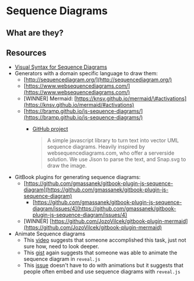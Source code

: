 # Sequence Diagrams

## What are they?

## Resources

* [Visual Syntax for Sequence Diagrams](https://www.smartdraw.com/sequence-diagram/#sequenceDiagramNotations)
* Generators with a domain specific language to draw them:
  * [http://sequencediagram.org/](http://sequencediagram.org/)
  * [https://www.websequencediagrams.com/](https://www.websequencediagrams.com/)
  * \[WINNER\] Mermaid: [https://knsv.github.io/mermaid/\#activations](https://knsv.github.io/mermaid/#activations)
  * [https://bramp.github.io/js-sequence-diagrams/](https://bramp.github.io/js-sequence-diagrams/)
    * [GitHub project](https://github.com/bramp/js-sequence-diagrams)

      > A simple javascript library to turn text into vector UML sequence diagrams. Heavily inspired by websequencediagrams.com, who offer a serverside solution. We use Jison to parse the text, and Snap.svg to draw the image.
* GitBook plugins for generating sequence diagrams:
  * [https://github.com/gmassanek/gitbook-plugin-js-sequence-diagram](https://github.com/gmassanek/gitbook-plugin-js-sequence-diagram)
    * [https://github.com/gmassanek/gitbook-plugin-js-sequence-diagram/issues/4](https://github.com/gmassanek/gitbook-plugin-js-sequence-diagram/issues/4)
  * \[WINNER\] [https://github.com/JozoVilcek/gitbook-plugin-mermaid](https://github.com/JozoVilcek/gitbook-plugin-mermaid)
* Animate Sequence diagrams
  * This [video](https://youtu.be/UJxIPCylCos?t=4) suggests that someone accomplished this task, just not sure how, need to look deeper.
  * This [gist](https://gist.github.com/jzaeske/e2de8b14142818f8d8f5e74e8b6ae2b0) again suggests that someone was able to animate the sequence diagram in `reveal.js`
  * This [issue](https://github.com/hakimel/reveal.js/issues/1906) doesn't have to do with animations but it suggests that people often embed and use sequence diagrams with `reveal.js`

